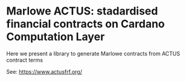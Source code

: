 # Marlowe ACTUS: stadardised financial contracts on Cardano Computation Layer

Here we present a library to generate Marlowe contracts from ACTUS contract terms

See: https://www.actusfrf.org/
